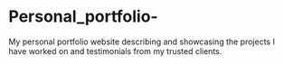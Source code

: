 # Personal_portfolio-
My personal portfolio website describing and showcasing the projects I have worked on and testimonials from my trusted clients.
